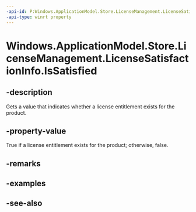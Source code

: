 ```yaml
---
-api-id: P:Windows.ApplicationModel.Store.LicenseManagement.LicenseSatisfactionInfo.IsSatisfied
-api-type: winrt property
---
```


<!-- Property syntax
public bool IsSatisfied { get; }
-->

# Windows.ApplicationModel.Store.LicenseManagement.LicenseSatisfactionInfo.IsSatisfied

## -description
Gets a value that indicates whether a license entitlement exists for the product.

## -property-value
True if a license entitlement exists for the product; otherwise, false.

## -remarks

## -examples

## -see-also
